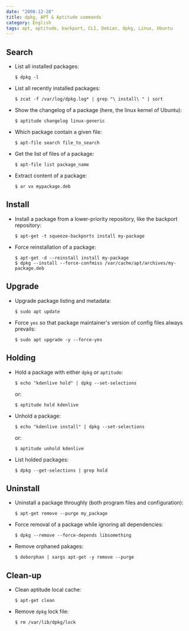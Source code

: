 ```yaml
---
date: "2008-12-28"
title: dpkg, APT & Aptitude commands
category: English
tags: apt, aptitude, backport, CLI, Debian, dpkg, Linux, Ubuntu
---
```


## Search

- List all installed packages:

  ```shell-session
  $ dpkg -l
  ```

- List all recently installed packages:

  ```shell-session
  $ zcat -f /var/log/dpkg.log* | grep "\ install\ " | sort
  ```

- Show the changelog of a package (here, the linux kernel of Ubuntu):

  ```shell-session
  $ aptitude changelog linux-generic
  ```

- Which package contain a given file:

  ```shell-session
  $ apt-file search file_to_search
  ```

- Get the list of files of a package:

  ```shell-session
  $ apt-file list package_name
  ```

- Extract content of a package:

  ```shell-session
  $ ar vx mypackage.deb
  ```

## Install

- Install a package from a lower-priority repository, like the backport repository:

  ```shell-session
  $ apt-get -t squeeze-backports install my-package
  ```

- Force reinstallation of a package:

  ```shell-session
  $ apt-get -d --reinstall install my-package
  $ dpkg --install --force-confmiss /var/cache/apt/archives/my-package.deb
  ```

## Upgrade

- Upgrade package listing and metadata:

  ```shell-session
  $ sudo apt update
  ```

- Force `yes` so that package maintainer's version of config files always prevails:

  ```shell-session
  $ sudo apt upgrade -y --force-yes
  ```

## Holding

- Hold a package with either `dpkg` or `aptitude`:

  ```shell-session
  $ echo "kdenlive hold" | dpkg --set-selections
  ```

  or:

  ```shell-session
  $ aptitude hold kdenlive
  ```

- Unhold a package:

  ```shell-session
  $ echo "kdenlive install" | dpkg --set-selections
  ```

  or:

  ```shell-session
  $ aptitude unhold kdenlive
  ```

- List holded packages:

  ```shell-session
  $ dpkg --get-selections | grep hold
  ```

## Uninstall

- Uninstall a package throughly (both program files and configuration):

  ```shell-session
  $ apt-get remove --purge my_package
  ```

- Force removal of a package while ignoring all dependencies:

  ```shell-session
  $ dpkg --remove --force-depends libsomething
  ```

- Remove orphaned pakages:

  ```shell-session
  $ deborphan | xargs apt-get -y remove --purge
  ```

## Clean-up

- Clean aptitude local cache:

  ```shell-session
  $ apt-get clean
  ```

- Remove `dpkg` lock file:

  ```shell-session
  $ rm /var/lib/dpkg/lock
  ```
